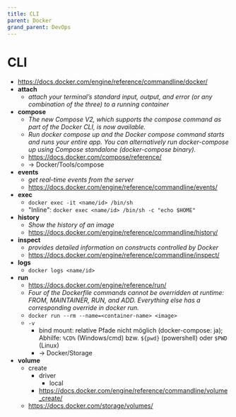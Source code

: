 ```yaml
---
title: CLI
parent: Docker
grand_parent: DevOps
---
```


# CLI
- <https://docs.docker.com/engine/reference/commandline/docker/>
- **attach**
  - *attach your terminal’s standard input, output, and error (or any combination of the three) to a running container*
- **compose**
  - *The new Compose V2, which supports the compose command as part of the Docker CLI, is now available.*
  - *Run docker compose up and the Docker compose command starts and runs your entire app. You can alternatively run docker-compose up using Compose standalone (docker-compose binary).*
  - <https://docs.docker.com/compose/reference/>
  - -> Docker/Tools/compose
- **events**
  - *get real-time events from the server* 
  - <https://docs.docker.com/engine/reference/commandline/events/> 
- **exec**
  - `docker exec -it <name/id> /bin/sh`
  - "Inline": `docker exec <name/id> /bin/sh -c "echo $HOME"`
- **history**
  - *Show the history of an image* 
  - <https://docs.docker.com/engine/reference/commandline/history/> 
- **inspect**
  - *provides detailed information on constructs controlled by Docker* 
  - <https://docs.docker.com/engine/reference/commandline/inspect/>
- **logs**
  - `docker logs <name/id>`
- **run**
  - <https://docs.docker.com/engine/reference/run/>
  - *Four of the Dockerfile commands cannot be overridden at runtime: FROM, MAINTAINER, RUN, and ADD. Everything else has a corresponding override in docker run.* 
  - `docker run --rm --name=<container-name> <image>`
  - `-v`
    - bind mount: relative Pfade nicht möglich (docker-compose: ja); Abhilfe: `%CD%` (Windows/cmd) bzw. `${pwd}` (powershell) oder `$PWD` (Linux)
    - → Docker/Storage
- **volume**
    - create
        - driver
            - local
        - <https://docs.docker.com/engine/reference/commandline/volume_create/>
    - <https://docs.docker.com/storage/volumes/>
